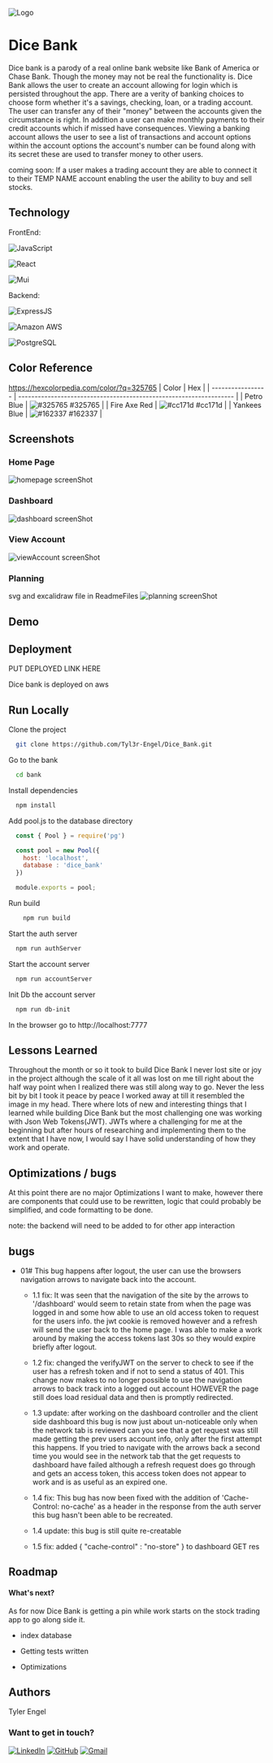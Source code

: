 
![Logo](./bank/src/components/navBar/logo.png)


# Dice Bank

Dice bank is a parody of a real online bank website like
Bank of America or Chase Bank. Though the money may not be real
the functionality is. Dice Bank allows the user to create an
account allowing for login which is persisted throughout the app.
There are a verity of banking choices to choose form
whether it's a savings, checking, loan, or a trading account.
The user can transfer any of their "money" between the
accounts given the circumstance is right. In addition a
user can make monthly payments to their credit accounts which
if missed have consequences. Viewing a banking account allows
the user to see a list of transactions and account options
within the account options the account's number can be found
along with its secret these are used to transfer money to other
users.


coming soon:
If a user makes a trading account they are able to
connect it to their TEMP NAME account enabling the user the
ability to buy and sell stocks.
## Technology

FrontEnd:

![JavaScript](https://img.shields.io/badge/JavaScript%20-162337.svg?&style=for-the-badge&logo=javascript&logoColor=%#325765)

![React](https://img.shields.io/badge/React%20-325765.svg?&style=for-the-badge&logo=react&logoColor=%2361DAFB)

![Mui](https://img.shields.io/badge/ReactMUI%20-cc171d.svg?&style=for-the-badge&logo=mui&logoColor=%2361DAFB)

Backend:

![ExpressJS](https://img.shields.io/badge/Express.js-325765?style=for-the-badge&logo=express&logoColor=white)

![Amazon AWS](https://img.shields.io/badge/Amazon_AWS-162337?style=for-the-badge&logo=amazonaws&logoColor=white)

![PostgreSQL](https://img.shields.io/badge/PostgreSQL-cc171d?style=for-the-badge&logo=postgresql&logoColor=white)

## Color Reference
https://hexcolorpedia.com/color/?q=325765
| Color             | Hex                                                                |
| ----------------- | ------------------------------------------------------------------ |
| Petro Blue | ![#325765](https://via.placeholder.com/10/325765?text=+) #325765 |
| Fire Axe Red | ![#cc171d](https://via.placeholder.com/10/cc171d?text=+) #cc171d |
| Yankees Blue | ![#162337](https://via.placeholder.com/10/162337?text=+) #162337 |


## Screenshots

### Home Page
![homepage screenShot](./ReadmeFiles/homepageScreenshot.png)

### Dashboard
![dashboard screenShot](./ReadmeFiles/dashboardScreenshot.png)

### View Account
![viewAccount screenShot](./ReadmeFiles/viewAccountScreenshot.png)

### Planning
svg and excalidraw file in ReadmeFiles
![planning screenShot](./ReadmeFiles/DiceBank_PlanningBoard-v1-2.svg)


## Demo


## Deployment

PUT DEPLOYED LINK HERE

Dice bank is deployed on aws

## Run Locally

Clone the project
```bash
  git clone https://github.com/Tyl3r-Engel/Dice_Bank.git
```

Go to the bank
```bash
  cd bank
```

Install dependencies
```bash
  npm install
```

Add pool.js to the database directory
```javascript
  const { Pool } = require('pg')

  const pool = new Pool({
    host: 'localhost',
    database : 'dice_bank'
  })

  module.exports = pool;
```

Run build
```bash
    npm run build
```

Start the auth server
```bash
  npm run authServer
```

Start the account server
```bash
  npm run accountServer
```

Init Db the account server
```bash
  npm run db-init
```

In the browser go to http://localhost:7777

## Lessons Learned

Throughout the month or so it took to build Dice Bank I
never lost site or joy in the project although the scale of it
all was lost on me till right about the half way point when
I realized there was still along way to go. Never the less bit
by bit I took it peace by peace I worked away at till it
resembled the image in my head. There where lots of new and
interesting things that I learned while building Dice Bank but the
most challenging one was working with Json Web Tokens(JWT).
JWTs where a challenging for me at the beginning but after hours
of researching and implementing them to the extent that I have now,
I would say I have solid understanding of how they work and operate.

## Optimizations / bugs

At this point there are no major Optimizations I want to make,
however there are components that could use to be rewritten,
logic that could probably be simplified, and code formatting to be done.

note: the backend will need to be added to for other app interaction

## bugs
- 01# This bug happens after logout, the user can use the browsers navigation arrows to navigate back into the account.
   - 1.1 fix: It was seen that the navigation of the site by the arrows to '/dashboard' would seem to retain state from when the page was logged in and some how able to use an old access token to request for the users info. the jwt cookie is removed however and a refresh will send the user back to the home page. I was able to make a work around by making the access tokens last 30s so they would expire briefly after logout.

    - 1.2 fix: changed the verifyJWT on the server to check to see if the user has a refresh token and if not to send a status of 401. This change now makes to no longer possible to use the navigation arrows to back track into a logged out account HOWEVER the page still does load residual data and then is promptly redirected.

    - 1.3 update: after working on the dashboard controller and the client side dashboard this bug is now just about un-noticeable only when the network tab is reviewed can you see that a get request was still made getting the prev users account info, only after the first attempt this happens. If you tried to navigate with the arrows back a second time you would see in the network tab that the get requests to dashboard have failed although a refresh request does go through and gets an access token, this access token does not appear to work and is as useful as an expired one.

    - 1.4 fix: This bug has now been fixed with the addition of 'Cache-Control: no-cache' as a header in the response from the auth server this bug hasn't been able to be recreated.

    - 1.4 update: this bug is still quite re-creatable

    - 1.5 fix: added { "cache-control" : "no-store" } to dashboard GET res
## Roadmap

#### What's next?

As for now Dice Bank is getting a pin
while work starts on the stock trading app to go along side it.

- index database

- Getting tests written

- Optimizations


## Authors
Tyler Engel

### Want to get in touch?
[![LinkedIn](https://img.shields.io/badge/LinkedIn%20-%23323330.svg?logo=LinkedIn&style=for-the-badge&logoColor=blue&color=white)](https://www.linkedin.com/in/tylerengel/)
[![GitHub](https://img.shields.io/badge/GitHub%20-%23323330.svg?logo=GitHub&style=for-the-badge&logoColor=black&color=white)](https://github.com/Tyl3r-Engel)
[![Gmail](https://img.shields.io/badge/Gmail%20-%23323330.svg?logo=Gmail&style=for-the-badge&logoColor=red&color=white)](mailto:engelcrag@gmail.com)